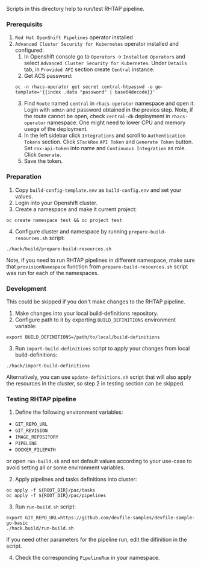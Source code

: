 
Scripts in this directory help to run/test RHTAP pipeline.

### Prerequisits

1. `Red Hat OpenShift Pipelines` operator installed
2. `Advanced Cluster Security for Kubernetes` operator installed and configured:
    1. In Openshift console go to `Operators` -> `Installed Operators` and select `Advanced Cluster Security for Kubernetes`. Under `Details` tab, in `Provided API` section create `Central` instance.
    2. Get ACS password:
    ```
    oc -n rhacs-operator get secret central-htpasswd -o go-template='{{index .data "password" | base64decode}}'
    ```
    3. Find `Route` named `central` in `rhacs-operator` namespace and open it.
    Login with `admin` and password obtained in the previos step.
    Note, if the route cannot be open, check `central-db` deployment in `rhacs-operator` namespace.
    One might need to lower CPU and memory usege of the deployment.
    4. In the left sidebar click `Integrations` and scroll to `Authentication Tokens` section. Click `STackRox` `API Token` and `Generate Token` button. Set `rox-api-token` into name and `Continuous Integration` as role. Click `Generate`.
    5. Save the token.

### Preparation

1. Copy `build-config-template.env` as `build-config.env` and set your values.
2. Login into your Openshift cluster.
3. Create a namespace and make it current project:
```
oc create namespace test && oc project test
```
4. Configure cluster and namespace by running `prepare-build-resources.sh` script:
```
./hack/build/prepare-build-resources.sh
```
Note, if you need to run RHTAP pipelines in different namespace, make sure that `provisionNamespace` function from `prepare-build-resources.sh` script was run for each of the namespaces.

### Development

This could be skipped if you don't make changes to the RHTAP pipeline.

1. Make changes into your local build-definitions repository.
2. Configure path to it by exporting `BUILD_DEFINITIONS` environment variable:
```
export BUILD_DEFINITIONS=/path/to/local/build-definitions
```
3. Run `import-build-definitions` script to apply your changes from local build-definitions:
```
./hack/import-build-definitions
```
Alternatively, you can use `update-definitions.sh` script that will also apply the resources in the cluster,
so step 2 in testing section can be skipped.

### Testing RHTAP pipeline

1. Define the following environment variables:
  - `GIT_REPO_URL`
  - `GIT_REVISION`
  - `IMAGE_REPOSITORY`
  - `PIPELINE`
  - `DOCKER_FILEPATH`

or open `run-build.sh` and set default values according to your use-case to avoid setting all or some environment variables.

2. Apply pipelines and tasks definitions into cluster:
```
oc apply -f ${ROOT_DIR}/pac/tasks
oc apply -f ${ROOT_DIR}/pac/pipelines
```

3. Run `run-build.sh` script:
```
export GIT_REPO_URL=https://github.com/devfile-samples/devfile-sample-go-basic
./hack.build/run-build.sh
```
If you need other parameters for the pipeline run, edit the difinition in the script.

4. Check the corresponding `PipelineRun` in your namespace.
